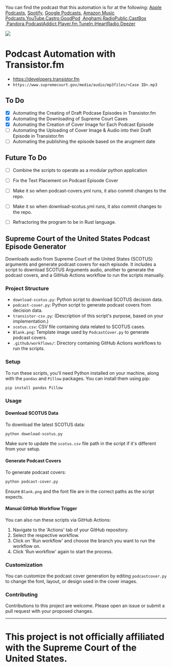 You can find the podcast that this automation is for at the following: [Apple Podcasts](https://podcasts.apple.com/us/podcast/supreme-court-of-the-united-states/id1483973915), [Spotify](https://open.spotify.com/show/2T4w6ZUmYAml4ilCpDGFX2), [Google Podcasts](https://podcasts.google.com/feed/aHR0cHM6Ly9mZWVkcy50cmFuc2lzdG9yLmZtL3N1cHJlbWUtY291cnQtb2YtdGhlLXVuaXRlZC1zdGF0ZXM), [Amazon Music Podcasts](https://music.amazon.com/podcasts/77ffa01b-3aa3-4498-916f-ccd640280dca/supreme-court-of-the-united-states),[YouTube](https://www.youtube.com/channel/UC02oIiNULwiiDxB0Aw1aySg),[Castro](https://castro.fm/itunes/1483973915),[GoodPod](https://goodpods.com/podcasts/supreme-court-of-the-united-states-248195) ,[Anghami](https://play.anghami.com/podcast/1029643374),[RadioPublic](https://radiopublic.com/supreme-court-of-the-united-state-GK2bbz),[CastBox](https://castbox.fm/channel/3166723?utm_campaign=ex_share_ch&utm_medium=exlink&country=us) ,[Pandora](https://www.pandora.com/podcast/supreme-court-of-the-united-states/PC:48735),[PodcastAddict](https://podcastaddict.com/podcast/supreme-court-of-the-united-states/3071811),[Player.fm](https://player.fm/series/supreme-court-of-the-united-states),[TuneIn](https://tunein.com/podcasts/Podcasts/Supreme-Court-of-United-States-p1257992/),[iHeartRadio](https://www.iheart.com/podcast/269-supreme-court-of-the-unite-70629899/),[Deezer](https://www.deezer.com/us/show/1932832)

![](https://images-internal.transistor.fm/images/show/12890/thumb_1602212470-artwork.jpg)
#  Podcast Automation with Transistor.fm
- https://developers.transistor.fm
- `https://www.supremecourt.gov/media/audio/mp3files/<Case ID>.mp3`


## To Do

- [X] Automating the Creating of Draft Podcase Episodes in Transistor.fm
- [X] Automating the Downloading of Supreme Court Cases
- [X] Automating the Creation of Cover Image for Each Podcast Episode
- [ ] Automating the Uploading of Cover Image & Audio into their Draft Episode in Transistor.fm
- [ ] Automating the publishing the episode based on the arugment date

## Future To Do
- [ ] Combine the scripts to operate as a modular python application
- [ ] Fix the Text Placement on Podcast Episode Cover
- [ ] Make it so when podcast-covers.yml runs, it also commit changes to the repo.
- [ ] Make it so when download-scotus.yml runs, it also commit changes to the repo.
- [ ] Refractoring the program to be in Rust language.


## Supreme Court of the United States Podcast Episode Generator



Downloads audio from Supreme Court of the United States (SCOTUS) arguments and generate podcast covers for each episode. It includes a script to download SCOTUS Arguments audio, another to generate the podcast covers, and a GitHub Actions workflow to run the scripts manually. 


### Project Structure

- `download-scotus.py`: Python script to download SCOTUS decision data.
- `podcast-cover.py`: Python script to generate podcast covers from decision data.
- `transistor-csv.py`: (Description of this script's purpose, based on your implementation.)
- `scotus.csv`: CSV file containing data related to SCOTUS cases.
- `Blank.png`: Template image used by `PodcastCover.py` to generate podcast covers.
- `.github/workflows/`: Directory containing GitHub Actions workflows to run the scripts.

### Setup

To run these scripts, you'll need Python installed on your machine, along with the `pandas` and `Pillow` packages. You can install them using pip:

```bash
pip install pandas Pillow
```

### Usage

#### Download SCOTUS Data

To download the latest SCOTUS data:

```bash
python download-scotus.py
```

Make sure to update the `scotus.csv` file path in the script if it's different from your setup.

#### Generate Podcast Covers

To generate podcast covers:

```bash
python podcast-cover.py
```

Ensure `Blank.png` and the font file are in the correct paths as the script expects.

#### Manual GitHub Workflow Trigger

You can also run these scripts via GitHub Actions:

1. Navigate to the 'Actions' tab of your GitHub repository.
2. Select the respective workflow.
3. Click on 'Run workflow' and choose the branch you want to run the workflow on.
4. Click 'Run workflow' again to start the process.

### Customization

You can customize the podcast cover generation by editing `podcastcover.py` to change the font, layout, or design used in the cover images.

### Contributing

Contributions to this project are welcome. Please open an issue or submit a pull request with your proposed changes.


---


# This project is not officially affiliated with the Supreme Court of the United States.



